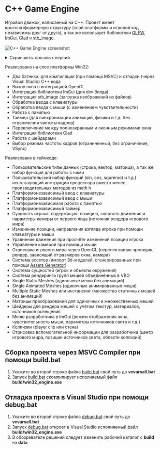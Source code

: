 # C++ Game Engine
Игровой движок, написанный на C++. Проект имеет кросплатформерную структуру (слой платформы и игровой код независимы друг от друга), а так же использует библиотеки [GLFW](https://www.glfw.org/), [ImGui](https://github.com/ocornut/imgui), [Glad](https://github.com/Dav1dde/glad) и [stb_image](https://github.com/nothings/stb).<br><br>
![C++ Game Engine screenshot](https://i.imgur.com/BNUPyQj.png)
<details>
<summary>Скриншоты прошлых версий</summary>
<img src="https://i.imgur.com/icJtm0k.png" alt="C++ Game Engine screenshot">
<img src="https://i.imgur.com/vRpIoxd.png" alt="C++ Game Engine screenshot">
<img src="https://i.imgur.com/gW81zeb.png" alt="C++ Game Engine screenshot">
<img src="https://i.imgur.com/oZZdn5x.png" alt="C++ Game Engine screenshot">
</details>

Реализовано на слое платформы Win32:
*	Два батника: для компиляции (при помощи MSVC) и отладки (через Visual Studio) C++ кода
*	Вызов окна с интеграцией OpenGL
*	Интеграция библиотеки ImGui (для dev билда)
*	Интеграция stb_image (загрузка изображений из файлов)
*	Обработка ввода с клавиатуры
*	Обработка ввода с мыши (с изменением чувствительности)
*	Работа с памятью
*	Таймер (для синхронизации анимаций, физики и т.д. без ограничения частоты кадров)
*	Переключение между полноэкранным и оконным режимами окна
* Интеграция библиотеки Glad
* Работа с шейдерами
* Выбор режима частоты кадров (ограниченный, без ограничения, VSync)

Реализовано в геймкоде:
*	Пользовательские типы данных (строка, вектор, матрица), а так же набор функций для работы с ними
*	Пользовательский набор функций (sin, cos, squreroot и т.д.) использующий инструкции процессора вместо менее производительных методов из math.h
*	Платформонезависимый ввод с клавиатуры
*	Платформонезависимый ввод с мыши
*	Платформонезависимая работа с памятью
*	Платформонезависимый таймер
*	Сущность игрока, содержащая: позицию, скорость движения и параметры камеры от первого лица (источник рендера игрового мира)
*	Изменение позиции, направления взгляда игрока при помощи клавиатуры и мыши
*	Уравнение движения при просчёте изменений позиции игрока
*	Управление камерой при помощи мыши
*	Отрисовка игрового мира через OpenGL (перспективная проекция, рендер, зависящий от размеров окна, камера)
* Система ассетов (импорт 3d-моделей, сгенерированных при помощи [Assets Generator](https://github.com/ezexff/assets_generator))
* Система сущностей (игрок и объекты окружения)
* Система рендеринга групп мешей объединённых в VBO
* Single Static Meshes (одиночные меши без анимаций)
* Single Animated Meshes (одиночные анимированные меши)
* Multiple Static Meshes или инстансинг (множество статичных мешей без анимаций)
* Матрицы преобразований для одиночных и множественных мешей 
* Шейдеры для рендера мешей с учётом текстур, материалов, источников освещения
*	Меню разработчика в ImGui (режим отображения окна, чувствительность мыши, параметры источников света и т.д.)
*	Коллизии (player clip или стена)
*	Отрисовка вспомогательной информации для разработчика (центр игрового мира, позиции источников света, области коллизий)

## Сборка проекта через MSVC Compiler при помощи build.bat
1.  Укажите во второй строке файла [build.bat](code/build.bat) свой путь до **vcvarsall.bat**
2.  Запуск [build.bat](code/build.bat) скомпилирует исполняемый файл **build/win32_engine.exe**
## Отладка проекта в Visual Studio при помощи debug.bat
1.  Укажите во второй строке файла [debug.bat](code/debug.bat) свой путь до **vcvarsall.bat**
2.  Запуск [debug.bat](code/debug.bat) откроет в Visual Studio исполняемый файл **build/win32_engine.exe**
3.  В обозревателе решений следует изменить рабочий каталог с **build** на **data**
